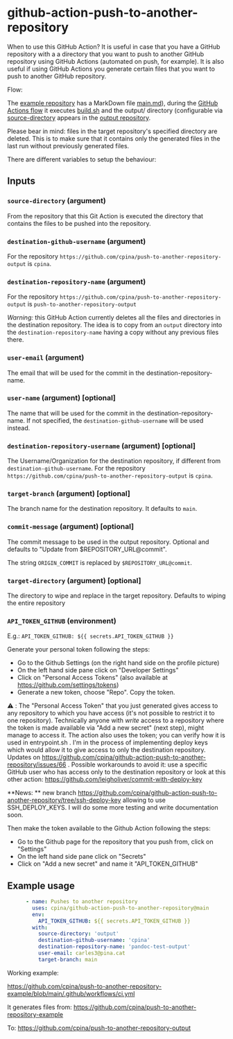 # github-action-push-to-another-repository

When to use this GitHub Action? It is useful in case that you have a GitHub repository with a a directory that you want to push to another GitHub repository using GitHub Actions (automated on push, for example). It is also useful if using GitHub Actions you generate certain files that you want to push to another GitHub repository.

Flow:

The [example repository](https://github.com/cpina/push-to-another-repository-example) has a MarkDown file [main.md](https://github.com/cpina/push-to-another-repository-example/blob/main/main.md)), during the [GitHub Actions flow](https://github.com/cpina/push-to-another-repository-example/blob/main/.github/workflows/ci.yml#L19) it executes [build.sh](https://github.com/cpina/push-to-another-repository-example/blob/main/build.sh) and the output/ directory (configurable via [source-directory](https://github.com/cpina/push-to-another-repository-example/blob/main/.github/workflows/ci.yml#L27) appears in the [output repository](https://github.com/cpina/push-to-another-repository-output).

Please bear in mind: files in the target repository's specified directory are deleted. This is to make sure that it contains only the generated files in the last run without previously generated files.

There are different variables to setup the behaviour:

## Inputs
### `source-directory` (argument)
From the repository that this Git Action is executed the directory that contains the files to be pushed into the repository.

### `destination-github-username` (argument)
For the repository `https://github.com/cpina/push-to-another-repository-output` is `cpina`.

### `destination-repository-name` (argument)
For the repository `https://github.com/cpina/push-to-another-repository-output` is `push-to-another-repository-output`

*Warning:* this GitHub Action currently deletes all the files and directories in the destination repository. The idea is to copy from an `output` directory into the `destination-repository-name` having a copy without any previous files there.

### `user-email` (argument)
The email that will be used for the commit in the destination-repository-name.

### `user-name` (argument) [optional]
The name that will be used for the commit in the destination-repository-name. If not specified, the `destination-github-username` will be used instead.

### `destination-repository-username` (argument) [optional]
The Username/Organization for the destination repository, if different from `destination-github-username`. For the repository `https://github.com/cpina/push-to-another-repository-output` is `cpina`.

### `target-branch` (argument) [optional]
The branch name for the destination repository. It defaults to `main`.

### `commit-message` (argument) [optional]
The commit message to be used in the output repository. Optional and defaults to "Update from $REPOSITORY_URL@commit".

The string `ORIGIN_COMMIT` is replaced by `$REPOSITORY_URL@commit`.

### `target-directory` (argument) [optional]
The directory to wipe and replace in the target repository.  Defaults to wiping the entire repository

### `API_TOKEN_GITHUB` (environment)
E.g.:
  `API_TOKEN_GITHUB: ${{ secrets.API_TOKEN_GITHUB }}`

Generate your personal token following the steps:
* Go to the Github Settings (on the right hand side on the profile picture)
* On the left hand side pane click on "Developer Settings"
* Click on "Personal Access Tokens" (also available at https://github.com/settings/tokens)
* Generate a new token, choose "Repo". Copy the token.

⚠️  : The "Personal Access Token" that you just generated gives access to any repository to which you have access (it's not possible to restrict it to one repository). Technically anyone with *write* access to a repository where the token is made available via "Add a new secret" (next step), might manage to access it. The action also uses the token; you can verify how it is used in entrypoint.sh . I'm in the process of implementing deploy keys which would allow it to give access to only the destination repository. Updates on https://github.com/cpina/github-action-push-to-another-repository/issues/66 . Possible workarounds to avoid it: use a specific GitHub user who has access only to the destination repository or look at this other action: https://github.com/leigholiver/commit-with-deploy-key

**News: ** new branch https://github.com/cpina/github-action-push-to-another-repository/tree/ssh-deploy-key allowing to use SSH_DEPLOY_KEYS. I will do some more testing and write documentation soon.

Then make the token available to the Github Action following the steps:
* Go to the Github page for the repository that you push from, click on "Settings"
* On the left hand side pane click on "Secrets"
* Click on "Add a new secret" and name it "API_TOKEN_GITHUB"


## Example usage
```yaml
      - name: Pushes to another repository
        uses: cpina/github-action-push-to-another-repository@main
        env:
          API_TOKEN_GITHUB: ${{ secrets.API_TOKEN_GITHUB }}
        with:
          source-directory: 'output'
          destination-github-username: 'cpina'
          destination-repository-name: 'pandoc-test-output'
          user-email: carles3@pina.cat
          target-branch: main
```

Working example:

https://github.com/cpina/push-to-another-repository-example/blob/main/.github/workflows/ci.yml

It generates files from:
https://github.com/cpina/push-to-another-repository-example

To:
https://github.com/cpina/push-to-another-repository-output
